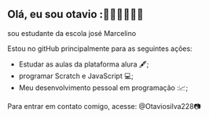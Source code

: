 ## Olá, eu sou otavio :🐱‍👤🐱‍👤🐱‍👤
sou estudante da escola josé Marcelino

Estou no gitHub principalmente para as seguintes ações:
- Estudar as aulas da plataforma alura 🖋️;
- programar Scratch e JavaScript 💻;
- Meu desenvolvimento pessoal em programação :📈;

 Para entrar em contato comigo, acesse:
@Otaviosilva228📷

